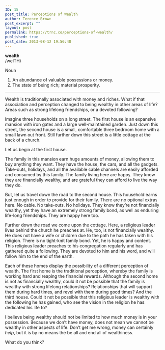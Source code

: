 ```yaml
---
ID: 15
post_title: Perceptions of Wealth
author: Terence Brown
post_excerpt: ""
layout: post
permalink: https://trnc.co/perceptions-of-wealth/
published: true
post_date: 2013-08-12 19:56:48
---
```

<strong>wealth</strong><br>
/welTH/

Noun <br>
1. An abundance of valuable possessions or money. <br>
2. The state of being rich; material prosperity.

<hr />

Wealth is traditionally associated with money and riches. What if that association and perception changed to being wealthy in other areas of life? Areas such as strong lifelong friendships, or a devoted following?

Imagine three households on a long street. The first house is an expansive mansion with iron gates and a large well-maintained garden. Just down this street, the second house is a small, comfortable three bedroom home with a small lawn out front. Still further down this street is a little cottage at the back of a church.

Let us begin at the first house.

The family in this mansion earn huge amounts of money, allowing them to buy anything they want. They have the house, the cars, and all the gadgets. Take-outs, holidays, and all the available cable channels are easily afforded and consumed by this family. The family living here are happy. They know they are financially wealthy, and are grateful they can afford to live the way they do.

But, let us travel down the road to the second house. This household earns just enough in order to provide for their family. There are no optional extras here. No cable. No take-outs. No holidays. They know they’re not financially wealthy, yet they have an extremely strong family bond, as well as enduring life-long friendships. They are happy here too.

Further down the road we come upon the cottage. Here, a religious leader lives behind the church he preaches at. He, too, is not financially wealthy. He does not have a wife or children due to the path he has taken with his religion. There is no tight-knit family bond. Yet, he is happy and content. This religious leader preaches to his congregation regularly and has gathered quite a following. They are devoted to him and his word, and will follow him to the end of the earth.

Each of these homes display the possibility of a different perception of wealth. The first home is the traditional perception, whereby the family is working hard and reaping the financial rewards. Although the second home is not as financially wealthy, could it not be possible that the family is wealthy with strong lifelong relationships? Relationships that will support them during hard times, and revel with them during good times? And the third house. Could it not be possible that this religious leader is wealthy with the following he has gained, who see the vision in the religion he has dedicated his life to?

I believe being wealthy should not be limited to how much money is in your possession. Because we don’t have money, does not mean we cannot be wealthy in other aspects of life. Don’t get me wrong, money can certainly <em>help</em>, but it is by no means the be all and end all of wealthiness.

What do you think?